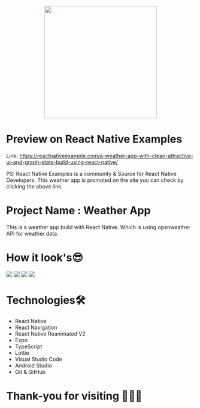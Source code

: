 <p align="center">
  <a href="https://nextjs.org">
    <img src="https://encrypted-tbn0.gstatic.com/images?q=tbn:ANd9GcT1rdGGo4L_3WY2Ufs_60eJBfAmxWxS1udNGQ&usqp=CAU" height="300">
  </a>
</p>

# Preview on React Native Examples
Link: https://reactnativeexample.com/a-weather-app-with-clean-attractive-ui-and-graph-stats-build-using-react-native/

PS: React Native Examples is a community & Source for React Native Developers. This weather app is promoted on the site you can check by clicking the above link.

# Project Name : Weather App

This is a weather app build with React Native. Which is using openweather API for weather data.

# How it look's😎

<img src="/showcase/sscreen1.gif"/>
<img src="/showcase/screen2.gif"/>
<img src="/showcase/screen3.gif"/>
<img src="/showcase/screen4.gif"/>

# Technologies🛠️

- React Native
- React Navigation
- React Native Reanimated V2
- Expo
- TypeScript
- Lottie
- Visual Studio Code
- Android Studio
- Git & GitHub <br/>

# Thank-you for visiting 🤗😉😊
